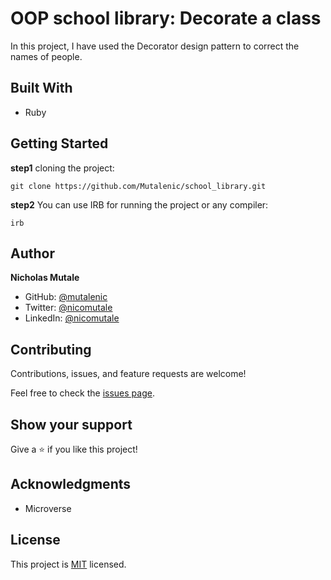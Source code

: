 # OOP school library: Decorate a class
In this project, I have used the Decorator design pattern to correct the names of people.

## Built With
- Ruby

## Getting Started
**step1** cloning the project:
```
git clone https://github.com/Mutalenic/school_library.git
```
**step2** You can use IRB for running the project or any compiler:
```
irb
```

## Author

**Nicholas Mutale**

- GitHub: [@mutalenic](https://github.com/Mutalenic)
- Twitter: [@nicomutale](https://twitter.com/nicomutale)
- LinkedIn: [@nicomutale](https://www.linkedin.com/in/nicomutale/)

## Contributing

Contributions, issues, and feature requests are welcome!

Feel free to check the [issues page](https://github.com/Mutalenic/school_library/issues).

## Show your support

Give a ⭐️ if you like this project!


## Acknowledgments

- Microverse 

## License

This project is [MIT](./MIT.md) licensed.
